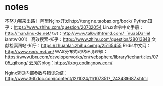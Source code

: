 # notes
不努力哪来出路！
阿里Nginx开发http://tengine.taobao.org/book/
Python知乎：https://www.zhihu.com/question/20702054
Linux命令中文手册：http://man.linuxde.net/
twt：http://www.talkwithtrend.com/（nuaaDaniel iamtwt001）
高效搜索-知乎：https://www.zhihu.com/question/28013848
文献检索网站-知乎：https://zhuanlan.zhihu.com/p/25165455
Redis中文网：http://www.redis.net.cn/
WAS分布式网络环境理解：https://www.ibm.com/developerworks/cn/websphere/library/techarticles/0705_qihong/
云风的blog：https://blog.codingnow.com/


Nginx常见内部参数与错误总结：http://www.360doc.com/content/12/1024/11/1073512_243439687.shtml
